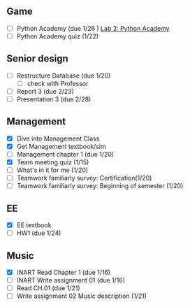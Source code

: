 ## Game

- [ ] Python Academy (due 1/26 ) [Lab 2: Python Academy](https://psu.instructure.com/courses/2378489/assignments/16787146?module_item_id=43647391)
- [ ] Python Academy quiz (1/22)
## Senior design

- [ ] Restructure Database (due 1/20)
	- [ ] check with Professor 
- [ ] Report 3 (due 2/23)
- [ ] Presentation 3 (due 2/28)
## Management 
- [x] Dive into Management Class
- [x] Get Management textbook/sim
- [ ] Management chapter 1 (due 1/20)
- [x] Team meeting quiz (1/15)
- [ ] What's in it for me (1/20)
- [ ] Teamwork familiarly survey: Certification(1/20)
- [ ] Teamwork familiarly survey: Beginning of semester (1/20)
## EE

- [x] EE textbook
- [ ] HW1 (due 1/24)

## Music
- [x] INART Read Chapter 1 (due 1/16)
- [ ] INART Write assignment 01 (due 1/16)
- [ ] Read CH.01 (due 1/21)
- [ ] Write assignment 02 Music description (1/21)
